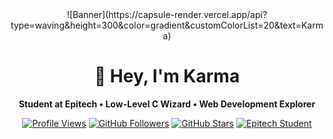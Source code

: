 <div align="center">
![Banner](https://capsule-render.vercel.app/api?type=waving&height=300&color=gradient&customColorList=20&text=Karma)

# 👋 Hey, I'm **Karma**
**Student at Epitech • Low-Level C Wizard • Web Development Explorer**

[![Profile Views](https://komarev.com/ghpvc/?username=ItsKarmaOff&color=blueviolet&style=flat-square)](https://github.com/ItsKarmaOff)
[![GitHub Followers](https://img.shields.io/github/followers/ItsKarmaOff?label=Followers&style=flat-square&color=orange)](https://github.com/ItsKarmaOff?tab=followers)
[![GitHub Stars](https://img.shields.io/github/stars/ItsKarmaOff?label=Stars&style=flat-square&color=yellow)](https://github.com/ItsKarmaOff?tab=repositories)
[![Epitech Student](https://img.shields.io/badge/Epitech-Student-blue?style=flat-square&logo=Epitech)](https://www.epitech.eu/)
</div>
